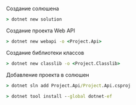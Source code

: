 Создание солюшена
```cmd
> dotnet new solution
```
Создание проекта Web API
```cmd
> dotnet new webapi -o <Project.Api>
```
Создание библиотеки классов
```cmd
> dotnet new classlib -o <Project.Classlib>
```
Добавление проекта в солюшен
```cmd
> dotnet sln add Project.Api/Project.Api.csproj
```
```cmd
> dotnet tool install --global dotnet-ef
```
